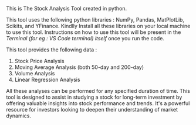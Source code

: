 This is The Stock Analysis Tool created in python.

This tool uses the following python libraries : NumPy, Pandas, MatPlotLib, Scikits, and YFinance. Kindlly Install all these libraries on your local machine to use this tool.
Instructions on how to use this tool will be present in the *Terminal (for eg : VS Code terminal) itself* once you run the code.

This tool provides the following data :

1. Stock Price Analysis
2. Moving Average Analysis (both 50-day and 200-day)
3. Volume Analysis
4. Linear Regression Analysis

All these analyses can be performed for any specified duration of time. This tool is designed to assist in studying a stock for long-term investment by offering valuable insights into stock performance and trends. It's a powerful resource for investors looking to deepen their understanding of market dynamics.
